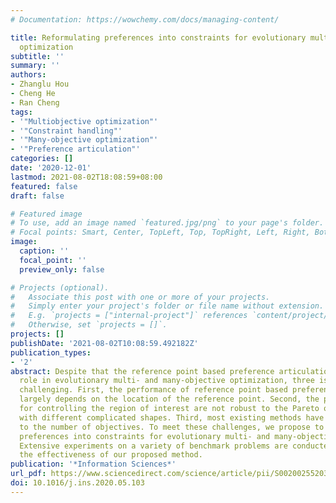 ```yaml
---
# Documentation: https://wowchemy.com/docs/managing-content/

title: Reformulating preferences into constraints for evolutionary multi- and many-objective
  optimization
subtitle: ''
summary: ''
authors:
- Zhanglu Hou
- Cheng He
- Ran Cheng
tags:
- '"Multiobjective optimization"'
- '"Constraint handling"'
- '"Many-objective optimization"'
- '"Preference articulation"'
categories: []
date: '2020-12-01'
lastmod: 2021-08-02T18:08:59+08:00
featured: false
draft: false

# Featured image
# To use, add an image named `featured.jpg/png` to your page's folder.
# Focal points: Smart, Center, TopLeft, Top, TopRight, Left, Right, BottomLeft, Bottom, BottomRight.
image:
  caption: ''
  focal_point: ''
  preview_only: false

# Projects (optional).
#   Associate this post with one or more of your projects.
#   Simply enter your project's folder or file name without extension.
#   E.g. `projects = ["internal-project"]` references `content/project/deep-learning/index.md`.
#   Otherwise, set `projects = []`.
projects: []
publishDate: '2021-08-02T10:08:59.492182Z'
publication_types:
- '2'
abstract: Despite that the reference point based preference articulation plays a vital
  role in evolutionary multi- and many-objective optimization, three issues remain
  challenging. First, the performance of reference point based preference articulation
  largely depends on the location of the reference point. Second, the parameter settings
  for controlling the region of interest are not robust to the Pareto optimal fronts
  with different complicated shapes. Third, most existing methods have poor scalability
  to the number of objectives. To meet these challenges, we propose to reformulate
  preferences into constraints for evolutionary multi- and many-objective optimization.
  Extensive experiments on a variety of benchmark problems are conducted to demonstrate
  the effectiveness of our proposed method.
publication: '*Information Sciences*'
url_pdf: https://www.sciencedirect.com/science/article/pii/S0020025520305223
doi: 10.1016/j.ins.2020.05.103
---
```

